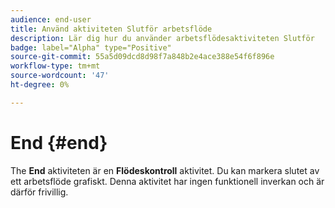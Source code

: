 ```yaml
---
audience: end-user
title: Använd aktiviteten Slutför arbetsflöde
description: Lär dig hur du använder arbetsflödesaktiviteten Slutför
badge: label="Alpha" type="Positive"
source-git-commit: 55a5d09dcd8d98f7a848b2e4ace388e54f6f896e
workflow-type: tm+mt
source-wordcount: '47'
ht-degree: 0%

---
```



# End {#end}

The **End** aktiviteten är en **Flödeskontroll** aktivitet. Du kan markera slutet av ett arbetsflöde grafiskt. Denna aktivitet har ingen funktionell inverkan och är därför frivillig.
